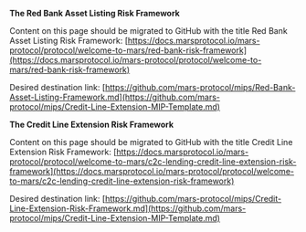 **The Red Bank Asset Listing Risk Framework**

Content on this page should be migrated to GitHub with the title Red Bank Asset Listing Risk Framework: [https://docs.marsprotocol.io/mars-protocol/protocol/welcome-to-mars/red-bank-risk-framework](https://docs.marsprotocol.io/mars-protocol/protocol/welcome-to-mars/red-bank-risk-framework)

Desired destination link: [https://github.com/mars-protocol/mips/Red-Bank-Asset-Listing-Framework.md](https://github.com/mars-protocol/mips/Credit-Line-Extension-MIP-Template.md)

**The Credit Line Extension Risk Framework**

Content on this page should be migrated to GitHub with the title Credit Line Extension Risk Framework: [https://docs.marsprotocol.io/mars-protocol/protocol/welcome-to-mars/c2c-lending-credit-line-extension-risk-framework](https://docs.marsprotocol.io/mars-protocol/protocol/welcome-to-mars/c2c-lending-credit-line-extension-risk-framework)

Desired destination link: [https://github.com/mars-protocol/mips/Credit-Line-Extension-Risk-Framework.md](https://github.com/mars-protocol/mips/Credit-Line-Extension-MIP-Template.md)